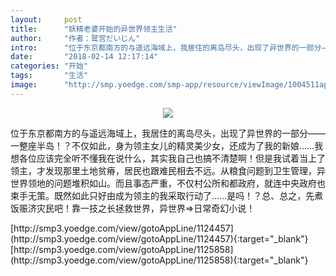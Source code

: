```yaml
---
layout:     post
title:      "妖精老婆开始的异世界领主生活"
author:     "作者：鹫宫だいじん"
intro:      "位于东京都南方的与遥远海域上，我居住的离岛尽头，出现了异世界的一部分——一整座半岛！？不仅如此，身为领主女儿的精灵美少女，还成为了我的新娘……我想各位应该完全听不懂我在说什么，其实我自己也搞不清楚啊！但是我试着当上了领主，才发现那里土地贫瘠，居民也跟难民相去不远。从粮食问题到卫生管理，异世界领地的问题堆积如山。而且事态严重，不仅村公所和都政府，就连中央政府也束手无策。既然如此只好由成为领主的我采取行动了……是吗！？总、总之，先煮饭赈济灾民吧！靠一技之长拯救世界，异世界⇒日常奇幻小说！"
date:       "2018-02-14 12:17:14"
categories: "开始"
tags:       "生活"
image:      "http://smp.yoedge.com/smp-app/resource/viewImage/1004511appline.png"
---
```

<div style="text-align: center">
<p><img src="http://smp.yoedge.com/smp-app/resource/viewImage/1004511appline.png"/></p>
</div>
<p class="post-meta">
<span>位于东京都南方的与遥远海域上，我居住的离岛尽头，出现了异世界的一部分——一整座半岛！？不仅如此，身为领主女儿的精灵美少女，还成为了我的新娘……我想各位应该完全听不懂我在说什么，其实我自己也搞不清楚啊！但是我试着当上了领主，才发现那里土地贫瘠，居民也跟难民相去不远。从粮食问题到卫生管理，异世界领地的问题堆积如山。而且事态严重，不仅村公所和都政府，就连中央政府也束手无策。既然如此只好由成为领主的我采取行动了……是吗！？总、总之，先煮饭赈济灾民吧！靠一技之长拯救世界，异世界⇒日常奇幻小说！</span>
</p>
[http://smp3.yoedge.com/view/gotoAppLine/1124457](http://smp3.yoedge.com/view/gotoAppLine/1124457){:target="_blank"}
[http://smp3.yoedge.com/view/gotoAppLine/1125858](http://smp3.yoedge.com/view/gotoAppLine/1125858){:target="_blank"}


